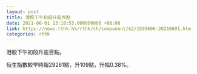 ```yaml
---
layout: post
title: 港股下午初段升逾百點
date: 2021-06-01 13:18:53.000000000 +08:00
link: https://news.rthk.hk/rthk/ch/component/k2/1593696-20210601.htm
categories: rthk
---
```


港股下午初段升逾百點。

恒生指數較早時報29261點，升109點，升幅0.38%。
